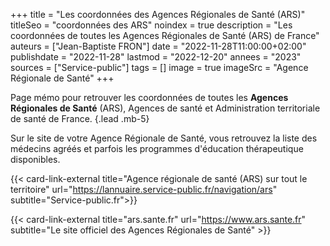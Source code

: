 +++
title = "Les coordonnées des Agences Régionales de Santé (ARS)"
titleSeo = "coordonnées des ARS"
noindex = true
description = "Les coordonnées de toutes les Agences Régionales de Santé (ARS) de France"
auteurs = ["Jean-Baptiste FRON"]
date = "2022-11-28T11:00:00+02:00"
publishdate = "2022-11-28"
lastmod = "2022-12-20"
annees = "2023"
sources = ["Service-public"]
tags = []
image = true
imageSrc = "Agence Régionale de Santé"
+++

Page mémo pour retrouver les coordonnées de toutes les **Agences Régionales de Santé** (ARS), Agences de santé et Administration territoriale de santé de France.
{.lead .mb-5}

Sur le site de votre Agence Régionale de Santé, vous retrouvez la liste des médecins agréés et parfois les programmes d'éducation thérapeutique disponibles.

{{< card-link-external title="Agence régionale de santé (ARS) sur tout le territoire" url="https://lannuaire.service-public.fr/navigation/ars" subtitle="Service-public.fr">}}

{{< card-link-external title="ars.sante.fr" url="https://www.ars.sante.fr" subtitle="Le site officiel des Agences Régionales de Santé" >}}
